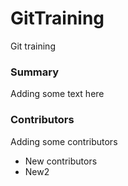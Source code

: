 # GitTraining
Git training

### Summary

Adding some text here

### Contributors

Adding some contributors

* New contributors
* New2
